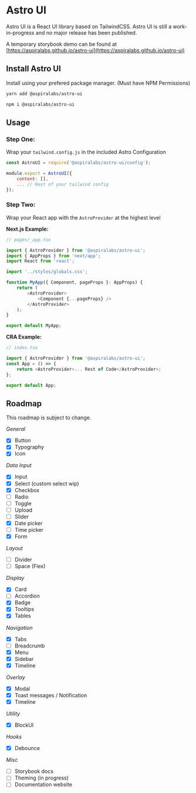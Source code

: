 # Astro UI

Astro UI is a React UI library based on TailwindCSS.
Astro UI is still a work-in-progress and no major release has been published.

A temporary storybook demo can be found at [https://aspiralabs.github.io/astro-ui](https://aspiralabs.github.io/astro-ui)

## Install Astro UI

Install using your prefered package manager. (Must have NPM Permissions)

```bash
yarn add @aspiralabs/astro-ui
```

```bash
npm i @aspiralabs/astro-ui
```

## Usage

### Step One:

Wrap your `tailwind.config.js` in the included Astro Configuration

```javascript
const AstroUI = require('@aspiralabs/astro-ui/config');

module.export = AstroUI({
    content: [],
    ... // Rest of your tailwind config
});
```

### Step Two:

Wrap your React app with the `AstroProvider` at the highest level

**Next.js Example:**

```javascript
// pages/_app.tsx

import { AstroProvider } from '@aspiralabs/astro-ui';
import { AppProps } from 'next/app';
import React from 'react';

import '../styles/globals.css';

function MyApp({ Component, pageProps }: AppProps) {
    return (
        <AstroProvider>
            <Component {...pageProps} />
        </AstroProvider>
    );
}

export default MyApp;
```

**CRA Example:**

```javascript
// index.tsx

import { AstroProvider } from '@aspiralabs/astro-ui';
const App = () => {
    return <AstroProvider>... Rest of Code</AstroProvider>;
};

export default App;
```

## Roadmap

This roadmap is subject to change.

_General_

-   [x] Button
-   [x] Typography
-   [x] Icon

_Data Input_

-   [x] Input
-   [x] Select (custom select wip)
-   [x] Checkbox
-   [ ] Radio
-   [ ] Toggle
-   [ ] Upload
-   [ ] Slider
-   [x] Date picker
-   [ ] Time picker
-   [x] Form

_Layout_

-   [ ] Divider
-   [ ] Space (Flex)

_Display_

-   [x] Card
-   [ ] Accordion
-   [x] Badge
-   [x] Tooltips
-   [x] Tables

_Navigation_

-   [x] Tabs
-   [ ] Breadcrumb
-   [x] Menu
-   [x] Sidebar
-   [x] Timeline

_Overlay_

-   [x] Modal
-   [x] Toast messages / Notification
-   [x] Timeline

_Utility_

-   [x] BlockUI

_Hooks_

-   [x] Debounce

_Misc_

-   [ ] Storybook docs
-   [ ] Theming (in progress)
-   [ ] Documentation website
